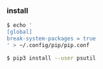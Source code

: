 ### install

```sh
$ echo '
[global]
break-system-packages = true
' > ~/.config/pip/pip.conf

$ pip3 install --user psutil
```
